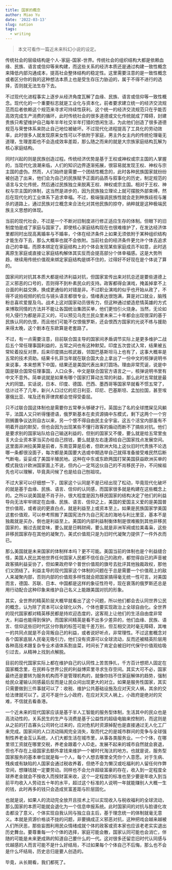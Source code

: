 ```yaml
---
title: 国家的概念
author: Miao Yu
date: '2022-03-13'
slug: nation
tags:
  - writing
---
```


> 本文可看作一篇近未来科幻小说的设定。

传统社会的层级结构是个人-家庭-国家-世界。传统社会的组织结构大都是依赖血缘、民族、语言或信仰等来构建，而这些关系的经济本质还是通过构建一致性概念来降低内部沟通成本，提高社会整体结构的稳定性。这里需要注意的是一致性概念或者区分你的我的这种想法本质上也是受生存压力胁迫的，属于不得不进行的选择，否则就无法生存下去。

不过现代化进程事实上逐步从经济角度瓦解了血缘、民族、语言或信仰等一致性概念。现代化的一个重要标志就是工业化与资本化，前者要求建立统一的经济交流规范而后者依赖这个规范来寻求可持续性获利。这个统一的经济交流规范只在乎能否高效完成生产消费的循环，此时传统社会的很多道德或文化传统就成了障碍，封建贵族只希望维护自己每年半年社交半年打猎的悠闲生活，为此他们创造了很多道德规范与荣誉体系来防止自己地位被破坏。不过现代化进程提高了工具化的劳动效率，此时很多人就发现原来女性可以不依附于家庭，男主外女主内的传统伦理毫无道理，生理差距也不会造成效率差距，那么随之而来的就是大宗族家庭结构瓦解为核心家庭结构。

同时兴起的则是民族创造过程。传统经济优势是基于王权或神权或宗主国的人掌握的，当现代化浪潮来临，人们的知识边界逐渐拓展，很容易就发现王权、神权与宗主国的虚伪。然而，人们始终是需要一个团结性概念的，此时各种民族国家就纷纷被创造了出来，他们会为自己的民族赋予正面的品质与叙事化的历史，制定规范的语言与文化传统，然后通过民族独立来脱离王权、神权或宗主国。相对于王权、神权与宗主国的体制，这当然是进步的，因为民族独立理论上就可摆脱外部束缚，然后在现代化的工业体系下追求幸福。不过，极端强调民族性就会走到种族歧视与屠杀的道路上，通过民族对立概念来合法化对其他民族的掠夺，纳粹就是这种极端民族主义思想的体现。

当前的现代社会，不过是一个不断对旧制度进行修正适应生存的体制。但眼下的旧制度怕是成了家庭与国家了。即使核心家庭结构现在也很难维护了，在发达经济体里都同时出现高离婚率与不婚率，个体在经济条件上如果无须依附于某种组织结构才能生存下去，那么大概率也就不会依附。当前社会的经济条件更允许个体去追求自己的幸福，而原本绑定在家庭结构上的个体会发现某些家庭成员不如意，此时逃离原生家庭或直接让家庭结构解体其实反而会提高部分个体幸福感。这是大势所趋，继续用传统价值观来绑定家庭结构是绑不住的，过得好不好现在是个体说了算的。

国家间的对抗其本质大都是经济利益对抗，但国家宣传出来对抗总还是要些道德上正义邪恶的口号的，否则得不到朴素民众的支持。政客都得会演戏，掩盖掉拿不上台面的利益交换，换成更通俗的对错是非。不过职业演戏的似乎也开始从政了，不得不说拍视频的机位与镜头语言都很专业，情绪表达很饱满，算是对口就业，脑残粉总喜欢爱屋及乌。战术上这对国家动员很有力，但这种通过塑造悲情英雄的方式来博取同情的方法并不能让各国统治集团买单，他们更怕引火烧身。当然，无论如何入侵行为都是非正义的，可以预见乌克兰民众里未来二十年都会出现很深的基于民族认同的仇恨，而且他们可能不仅恨俄罗斯，还会恨西方国家的光说不练与援助来得太晚，这个剧本在东欧算是老套路了。

不过，有一点需要注意，目前联合国主导的国家间矛盾调节实际上是更多维护二战后五个常任理事国利益的，五常之间也有这种默契。印度五次尝试入常，结果被五常轮着投反对票，后来印度搞出核武器，邻国巴基斯坦马上也有了，这事大概率是五常的技术资助。结果卡扎菲当年就在联合国大会上拿出了一份中文的核弹说明书来说事，本来想黑下中国，结果还是美国代表出来打圆场。理由非常荒诞，说是中国是联合国常任理事国，人口众多，中文是联合国官方语言之一，核弹说明书里有中文不意外。简单说就是如果有哪个国家打算动五常的利益，那么此时五常就是最大的同盟。实话说，日本、印度、德国、巴西、墨西哥等国家早就看不惯五常了，估计过不了几年，新兴人口过亿的尼日利亚、印尼、巴基斯坦、孟加拉国，甚至埃塞俄比亚、埃及还有菲律宾都会觉得受委屈。

只不过联合国这体制也是需要你五常拳头够硬才行。英国出了名的全球搅屎见风躺平，法国人又只听得懂德语，俄罗斯基本在卖资源搞中东模式，剩下这两个一个穷则搁置争议达则自古以来，另一个恨不得自由民主全宇宙。这五个活宝内部虽有不明着开战的默契，但也会因为出现某些不懂行政客的煽动而断不了搞些对抗。他们是要求别的国家站队给自己输送利益的，但别的国家又不傻，要么就是给五常里虫豸大企业资本家当买办给自己捞钱，要么就是左右逢源给自己国家找点发展空间。这里面非洲拉美算是前者，东南亚算是后者，但欧洲大陆上这伙旧时代贵族不论选哪一条都很没面子，每次都是美国要大选或中期选举自己就得准备接受难民然后断气断电，妥妥成了美国半殖民地。这种在中东或东欧两国打架美国获益欧洲买单的模式我估计欧洲国家面上不说，但内心一定骂这伙自己的不肖移民子孙，不问候祖先也可以理解，毕竟真问候了也是给自己刨祖坟。

不过大家可以仔细想一下，国家这个认同是不是已经出现了松动，毕竟现代化破坏的就是基于血缘、民族、语言、信仰的认同感，而国家很多就是构建在这些概念上的。之所以说美国是不肖子孙，很大程度是因为移民国家的结构决定了他们的利益导向无法牢牢绑定在血缘、民族、语言、信仰之上，美国的爱国主义爱的是美国普世价值观，或者说的更直白点，就是利益至上或资本至上。如果是民族国家学美国这套价值观，可以参考照搬了美国宪法作为自己宪法的海地与利比里亚，基本不是独裁就是买办，倒也是利益至上。美国的内部利益制衡体制是很难搬到其他非移民国家的，搬过去就变味，要么就是日韩财阀，要么就是非洲军阀或拉美毒枭，这些非移民国家存在其他的凝聚力，美式价值观只是为旧时代凝聚力提供了一件外衣而已。

那么美国就是未来国家的体制样本吗？更不可能。美国当前的体制也是个利益缝合怪，美国人民比其他世界任何国家人民都不信任自己的政府，都觉得自已的声音被政客搞利益妥协了，但如果政府举个普世价值观的旗号去批评其他独裁政权，那他们又团结了。利益主导的现代国家这个体制的问题在于总是需要一个价值观上的敌人来凝聚内部，否则内部的价值观多样性就会把国家搞得毫无统一性可言。对美国而言，德国、苏联、日本、中国都是这样的象征性符号，现在衰落的俄罗斯还总是用行动配合这种印象来维护自己名义上能跟美国对抗的形象。

其实，全世界的精英阶层大概早就看出了这个问题，所以他们都会去认同世界公民的概念，认为除了资本可以全球化以外，个体也要实现政治上全球自由化。全世界的现代国家都对精英移民都是持欢迎态度的，这客观上让他们的生活自由度非常大，利益也能得到保护。而国家间精英是看不出多少差异的，他们血缘、民族、语言、信仰这些旧时代区分你我的标签可能千差万别，但互相交流时毫无障碍，其唯一的共同点就是不会背叛自己的利益，或者说好听点，非常理性。不过这套概念对各个国家底层人民毫无吸引力，他们没有资源可以全球流动，反而还被精英阶层用各种高技术跟复杂专业术语体系割韭菜，时间长了肯定会被旧时代保守价值观给吸引过去，从精神上找到点解脱。

目前的现代国家实际上都在维护自己的认同性上苦苦挣扎，千方百计想把人固定在国家概念里，在民粹与世界公民的利益博弈里寻求生存空间。其实大可不必，国家最终还是要转为服务机构而不是管理机构的，就像你挡不住家庭解体的趋势，强制给民众灌输认同感最后反而是让民众间出现更大的对立。如果是服务性国家，其实只需要做到三件事就可以了：收税、维护公共基础设施及应对天灾人祸，其余的交给法律就可以了。这可不是什么小政府，在应对天灾人祸上，小政府是绝对的灾难，不信就去看香港。

一个近未来的现代国家应该是基于半人工智能的服务型体制，生活其中的民众也是高流动性的，关系民生的生产与消费是基于公益性的超级电脑来控制的，而这则是从之前的打击寡头公司转化过来的，应对危机时资源掉配也是直接通过无人化工厂来完成。国家间的人口流动隔阂完全消失，取而代之的是城市群间的竞争与全球强制性养老金互认系统，人们大都生活在城市里，从事各类服务业。一个个体，在哪里领工资就在哪里交税，养老金跟着个人ID走。发展不起来的城市自然就会衰退，但也不存在上级国家去额外拿钱来维护一个被时代淘汰的地方。也就是说，服务型国家服务的基本单位就是每一个人，每个人想去哪里全凭你个人意愿。对于生病、残疾或有缺陷的人国家会通过税收养着，但绝不会为懒汉或吃福利的人留任何作弊空间，想赚钱就一定要劳动。同样也不会允许超级富豪的存在，收入到一定程度全球养老金就会不按收入而按财富来收，这个一定程度的标准也至少要是年收入到当前平均收入人劳动五十年的水平，超过这个标准的人说明一年就能赚别人大概一生的钱，此时再多的钱只会造成贫富差距与阶层固化。

也就是说，如果人的流动完全放开且技术上可以实现收入与税收福利的全球流动，那么国家的本质可能就会退化为一个信息申报系统。此时国家间的对抗与脸谱化攻击都没了意义，个体实现自我认同与独立自主后，基于理念统一的体制就毫无意义。本就是资源价格谈不拢的问题，非要搞成正义邪恶对抗，这种把戏会越来越被人们所厌恶，那些妄图利用民众情绪成就个体的政客或资本家也应该老老实实退出历史舞台。要尊重每一个个体的选择，家庭可能会散，国家认同可能也会消亡，伴随的可能是未来更成熟的知道自己要什么的一代。这对很多还留恋旧时代认同感与优越感的人而言可能不是什么好结局，不过如果每个个体自己不后悔，那么也不会是什么坏结局，历史总归是要人创造的。

毕竟，从长期看，我们都死了。

